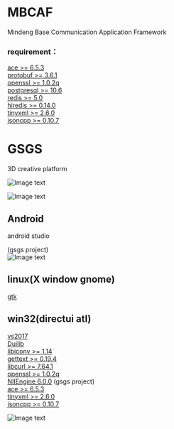 # MBCAF
Mindeng Base Communication Application Framework


### requirement：
[ace >= 6.5.3](http://download.dre.vanderbilt.edu/) <br>
[protobuf >= 3.6.1](https://github.com/protocolbuffers/protobuf/releases) <br>
[openssl >= 1.0.2q](https://www.openssl.org/)  <br>
[postgresql >= 10.6](https://www.postgresql.org/) <br>
[redis >= 5.0](https://redis.io/download) </br>
[hiredis >= 0.14.0](https://github.com/redis/hiredis/releases) </br>
[tinyxml >= 2.6.0](https://sourceforge.net/projects/tinyxml/) </br>
[jsoncpp >= 0.10.7](https://github.com/open-source-parsers/jsoncpp) </br>

# GSGS
3D creative platform

![Image text](https://raw.githubusercontent.com/suzhengquan/GSGS/master/gsgs.png)

![Image text](https://raw.githubusercontent.com/suzhengquan/GSGS/master/screenshot3.png)

## Android
android studio <br>

(gsgs project)<br>
![Image text](https://github.com/suzhengquan/GSGS/blob/master/Screenshot_2019-05-13-21-47-42-712_com.MBCAF.png?raw=true)
## linux(X window gnome)
[gtk](https://www.gtk.org/)<br>
## win32(directui atl)
[vs2017](https://visualstudio.microsoft.com/zh-hans/thank-you-downloading-visual-studio/?sku=Community&rel=15) <br>
[Duilib](http://duilib.googlecode.com/svn/trunk) <br>
[libiconv >= 1.14](http://www.gnu.org/software/libiconv/)<br>
[gettext >= 0.19.4](http://www.gnu.org/software/gettext/)<br>
[libcurl >= 7.64.1](https://curl.haxx.se/libcurl/) <br>
[openssl >= 1.0.2q](https://www.openssl.org/)  <br>
[NIIEngine 6.0.0](https://github.com/niiengine/NIIEngine/) (gsgs project)<br>
[ace >= 6.5.3](http://download.dre.vanderbilt.edu/) <br>
[tinyxml >= 2.6.0](https://sourceforge.net/projects/tinyxml/) </br>
[jsoncpp >= 0.10.7](https://github.com/open-source-parsers/jsoncpp) </br>

![Image text](https://github.com/suzhengquan/GSGS/blob/master/login.png?raw=true)
